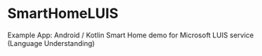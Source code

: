 # SmartHomeLUIS
Example App: Android / Kotlin Smart Home demo for Microsoft LUIS service (Language Understanding)

